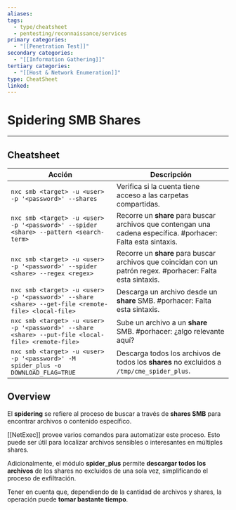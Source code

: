```yaml
---
aliases:
tags:
  - type/cheatsheet
  - pentesting/reconnaissance/services
primary categories:
  - "[[Penetration Test]]"
secondary categories:
  - "[[Information Gathering]]"
tertiary categories:
  - "[[Host & Network Enumeration]]"
type: CheatSheet
linked:
---
```

# Spidering SMB Shares

***

## Cheatsheet

| **Acción**                                                                                         | **Descripción**                                                                                                |
| -------------------------------------------------------------------------------------------------- | -------------------------------------------------------------------------------------------------------------- |
| `nxc smb <target> -u <user> -p '<password>' --shares`                                              | Verifica si la cuenta tiene acceso a las carpetas compartidas.                                                 |
| `nxc smb <target> -u <user> -p '<password>' --spider <share> --pattern <search-term>`              | Recorre un **share** para buscar archivos que contengan una cadena específica. #porhacer: Falta esta sintaxis. |
| `nxc smb <target> -u <user> -p '<password>' --spider <share> --regex <regex>`                      | Recorre un **share** para buscar archivos que coincidan con un patrón regex. #porhacer: Falta esta sintaxis.   |
| `nxc smb <target> -u <user> -p '<password>' --share <share> --get-file <remote-file> <local-file>` | Descarga un archivo desde un **share** SMB. #porhacer: Falta esta sintaxis.                                    |
| `nxc smb <target> -u <user> -p '<password>' --share <share> --put-file <local-file> <remote-file>` | Sube un archivo a un **share** SMB. #porhacer: ¿algo relevante aquí?                                           |
| `nxc smb <target> -u <user> -p '<password>' -M spider_plus -o DOWNLOAD_FLAG=TRUE`                  | Descarga todos los archivos de todos los **shares** no excluidos a `/tmp/cme_spider_plus`.                     |

## Overview

El **spidering** se refiere al proceso de buscar a través de **shares SMB** para encontrar archivos o contenido específico.

[[NetExec]] provee varios comandos para automatizar este proceso. Esto puede ser útil para localizar archivos sensibles o interesantes en múltiples shares.

Adicionalmente, el módulo **spider_plus** permite **descargar todos los archivos** de los shares no excluidos de una sola vez, simplificando el proceso de exfiltración.

Tener en cuenta que, dependiendo de la cantidad de archivos y shares, la operación puede **tomar bastante tiempo**.
